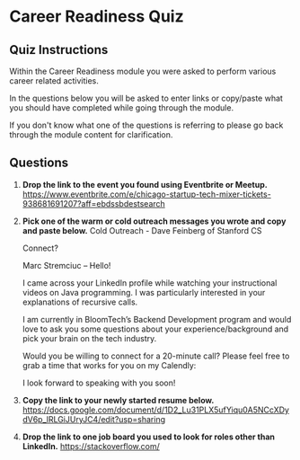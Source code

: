 # Career Readiness Quiz

## Quiz Instructions

Within the Career Readiness module you were asked to perform various career related activities.

In the questions below you will be asked to enter links or copy/paste what you should have completed while going through the module.

If you don't know what one of the questions is referring to please go back through the module content for clarification.

## Questions

1. **Drop the link to the event you found using Eventbrite or Meetup.**
    https://www.eventbrite.com/e/chicago-startup-tech-mixer-tickets-938681691207?aff=ebdssbdestsearch

2. **Pick one of the warm or cold outreach messages you wrote and copy and paste below.**
    Cold Outreach - Dave Feinberg of Stanford CS

    Connect?

    Marc Stremciuc – Hello!

    I came across your LinkedIn profile while watching your instructional videos on Java programming. I was particularly interested in your explanations of recursive calls.

    I am currently in BloomTech’s Backend Development program and would love to ask you some questions about your experience/background and pick your brain on the tech industry.

    Would you be willing to connect for a 20-minute call? Please feel free to grab a time that works for you on my Calendly:

    I look forward to speaking with you soon!

4. **Copy the link to your newly started resume below.**
    https://docs.google.com/document/d/1D2_Lu31PLX5ufYiqu0A5NCcXDydV6p_lRLGiJUryJC4/edit?usp=sharing

5. **Drop the link to one job board you used to look for roles other than LinkedIn.**
    https://stackoverflow.com/
